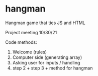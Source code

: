 # hangman
Hangman game that ties JS and HTML

Project meeting 10/30/21

Code methods:
1) Welcome (rules)
2) Computer side (generating array)
3) Asking user for inputs / handling
4) step 2 + step 3 + method for hangman
